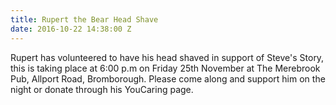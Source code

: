 ```yaml
---
title: Rupert the Bear Head Shave
date: 2016-10-22 14:38:00 Z
---
```


Rupert has volunteered to have his head shaved in support of Steve's Story, this is taking place at 6:00 p.m on Friday 25th November at The Merebrook Pub, Allport Road, Bromborough.  Please come along and support him on the night or donate through his YouCaring page.